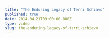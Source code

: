 ```yaml
---
title: "The Enduring Legacy of Terri Schiavo"
published: true
date: 2014-04-21T09:00:00.000Z
type: video
slug: the-enduring-legacy-of-terri-schiavo
---
```

